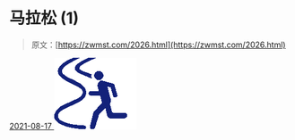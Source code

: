 <!--yml
category: 未分类
date: 0001-01-01 00:00:00
-->

# 马拉松 (1)

> 原文：[https://zwmst.com/2026.html](https://zwmst.com/2026.html)

   [ <time datetime="2021-08-17T10:00:59+08:00"> 2021-08-17 </time> ](https://zwmst.com/%e9%a9%ac%e6%8b%89%e6%9d%be-1)  [![](img/4bbe25f5bcbdc6fd9f92891171197a3f.png)](https://zwmst.com/wp-content/uploads/2021/08/1629165659-36472b84721190d.png)